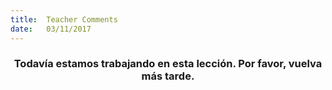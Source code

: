 ```yaml
---
title:  Teacher Comments
date:   03/11/2017
---
```


### <center>Todavía estamos trabajando en esta lección. Por favor, vuelva más tarde.</center>